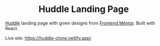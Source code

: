 <h1 align="center">Huddle Landing Page</h1>

[Huddle](https://www.frontendmentor.io/challenges/huddle-landing-page-with-a-single-introductory-section-B_2Wvxgi0) landing page with given designs from [Frontend Mentor](https://www.frontendmentor.io/). Built with React.

Live site: https://huddle-clone.netlify.app/
